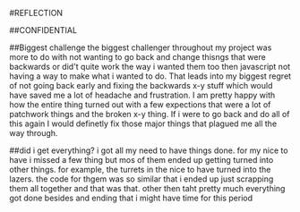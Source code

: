 #REFLECTION

##CONFIDENTIAL

##Biggest challenge
the biggest challenger throughout my project was more to do with not wanting to go back and change thisngs that were backwards or did't quite work the way i wanted them too then javascript not having a way to make what i wanted to do. That leads into my biggest regret of not going back early and fixing the backwards x-y stuff which would have saved me a lot of headache and frustration. I am pretty happy with how the entire thing turned out with a few expections that were a lot of patchwork things and the broken x-y thing. If i were to go back and do all of this again I would definetly fix those major things that plagued me all the way through.

##did i get everything?
i got all my need to have things done. for my nice to have i missed a few thing but mos of them ended up getting turned into other things. for example, the turrets in the nice to have turned into the lazers. the code for thgem was so similar that i ended up just scrapping them all together and that was that. other then taht pretty much everything got done besides and ending that i might have time for this period